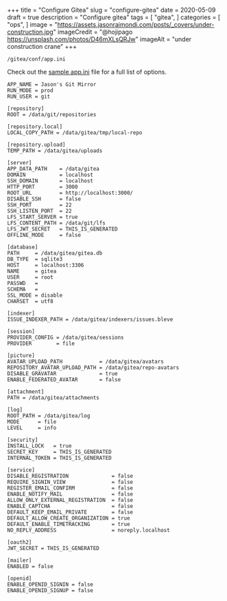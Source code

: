 +++
title = "Configure Gitea"
slug = "configure-gitea"
date = 2020-05-09
draft = true
description = "Configure gitea"
tags = [
    "gitea",
]
categories = [
    "ops",
]
image = "https://assets.jasonraimondi.com/posts/_covers/under-construction.jpg"
imageCredit = "@hojipago https://unsplash.com/photos/D46mXLsQRJw"
imageAlt = "under construction crane"
+++ 

`/gitea/conf/app.ini`

Check out the [sample app.ini](https://github.com/go-gitea/gitea/blob/master/custom/conf/app.ini.sample) file for a full list of options.


```text
APP_NAME = Jason's Git Mirror
RUN_MODE = prod
RUN_USER = git

[repository]
ROOT = /data/git/repositories

[repository.local]
LOCAL_COPY_PATH = /data/gitea/tmp/local-repo

[repository.upload]
TEMP_PATH = /data/gitea/uploads

[server]
APP_DATA_PATH    = /data/gitea
DOMAIN           = localhost
SSH_DOMAIN       = localhost
HTTP_PORT        = 3000
ROOT_URL         = http://localhost:3000/
DISABLE_SSH      = false
SSH_PORT         = 22
SSH_LISTEN_PORT  = 22
LFS_START_SERVER = true
LFS_CONTENT_PATH = /data/git/lfs
LFS_JWT_SECRET   = THIS_IS_GENERATED
OFFLINE_MODE     = false

[database]
PATH     = /data/gitea/gitea.db
DB_TYPE  = sqlite3
HOST     = localhost:3306
NAME     = gitea
USER     = root
PASSWD   = 
SCHEMA   = 
SSL_MODE = disable
CHARSET  = utf8

[indexer]
ISSUE_INDEXER_PATH = /data/gitea/indexers/issues.bleve

[session]
PROVIDER_CONFIG = /data/gitea/sessions
PROVIDER        = file

[picture]
AVATAR_UPLOAD_PATH            = /data/gitea/avatars
REPOSITORY_AVATAR_UPLOAD_PATH = /data/gitea/repo-avatars
DISABLE_GRAVATAR              = true
ENABLE_FEDERATED_AVATAR       = false

[attachment]
PATH = /data/gitea/attachments

[log]
ROOT_PATH = /data/gitea/log
MODE      = file
LEVEL     = info

[security]
INSTALL_LOCK   = true
SECRET_KEY     = THIS_IS_GENERATED
INTERNAL_TOKEN = THIS_IS_GENERATED

[service]
DISABLE_REGISTRATION              = false
REQUIRE_SIGNIN_VIEW               = false
REGISTER_EMAIL_CONFIRM            = false
ENABLE_NOTIFY_MAIL                = false
ALLOW_ONLY_EXTERNAL_REGISTRATION  = false
ENABLE_CAPTCHA                    = false
DEFAULT_KEEP_EMAIL_PRIVATE        = false
DEFAULT_ALLOW_CREATE_ORGANIZATION = true
DEFAULT_ENABLE_TIMETRACKING       = true
NO_REPLY_ADDRESS                  = noreply.localhost

[oauth2]
JWT_SECRET = THIS_IS_GENERATED

[mailer]
ENABLED = false

[openid]
ENABLE_OPENID_SIGNIN = false
ENABLE_OPENID_SIGNUP = false
```
